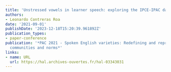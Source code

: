 ```yaml
---
title: 'Unstressed vowels in learner speech: exploring the IPCE-IPAC data'
authors:
- Leonardo Contreras Roa
date: '2021-09-01'
publishDate: '2023-12-18T15:20:39.961892Z'
publication_types:
- paper-conference
publication: '*PAC 2021 - Spoken English varieties: Redefining and representing realities,
  communities and norms*'
links:
- name: URL
  url: https://hal.archives-ouvertes.fr/hal-03343031
---
```


